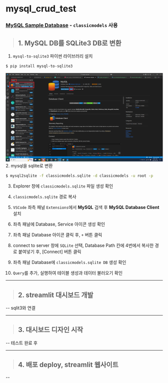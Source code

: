# mysql_crud_test

### [MySQL Sample Database](https://www.mysqltutorial.org/getting-started-with-mysql/mysql-sample-database/) - **`classicmodels`** 사용


>## 1. MySQL DB를 SQLite3 DB로 변환
1. `mysql-to-sqlite3` 파이썬 라이브러리 설치
```bash
$ pip install mysql-to-sqlite3
```
![alt text](스크린샷(62).png)
2. mysql을 sqlite로 변환
```bash
$ mysql2sqlite -f classicmodels.sqlite -d classicmodels -u root -p
```

3. Explorer 창에 `classicmodels.sqlite` 파일 생성 확인

4. `classicmodels.sqlite` 경로 복사

5. `VSCode` 좌측 패널 `Extensions`에서 **MySQL** 검색 후 **MySQL Database Client** 설치

6. 좌측 패널에 Database, Service 아이콘 생성 확인

7. 좌측 패널 Database 아이콘 클릭 후, `+` 버튼 클릭 

8. connect to server 창에 `SQLite` 선택, Database Path 칸에 4번에서 복사한 경로 붙여넣기 후, [Connect] 버튼 클릭

9. 좌측 패널 Database에 `classicmodels.sqlite DB` 생성 확인

10. `Query`를 추가, 실행하여 테이블 생성과 데이터 불러오기 확인

---

> ## 2. streamlit 대시보드 개발
-- sqlit3와 연결

---

> ## 3. 대시보드 디자인 시작
-- 테스트 완료 후

---

> ## 4. 배포 deploy, streamlit 웹사이트 


--
